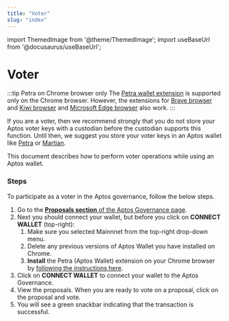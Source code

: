 ```yaml
---
title: "Voter"
slug: "index"
---
```


import ThemedImage from '@theme/ThemedImage';
import useBaseUrl from '@docusaurus/useBaseUrl';

# Voter 

:::tip Petra on Chrome browser only
The [Petra wallet extension](/docs/guides/install-petra-wallet.md) is supported only on the Chrome browser. However, the extensions for [Brave browser](https://brave.com/) and [Kiwi browser](https://kiwibrowser.com/) and [Microsoft Edge browser](https://www.microsoft.com/en-us/edge) also work.
:::

If you are a voter, then we recommend strongly that you do not store your Aptos voter keys with a custodian before the custodian supports this function. Until then, we suggest you store your voter keys in an Aptos wallet like [Petra](/docs/guides/install-petra-wallet.md) or [Martian](https://martianwallet.xyz/).

This document describes how to perform voter operations while using an Aptos wallet. 

### Steps

To participate as a voter in the Aptos governance, follow the below steps. 

1. Go to the [**Proposals section** of the Aptos Governance page](https://governance.aptosfoundation.org/).
2. Next you should connect your wallet, but before you click on **CONNECT WALLET** (top-right):
   1. Make sure you selected Mainnnet from the top-right drop-down menu.
   2. Delete any previous versions of Aptos Wallet you have installed on Chrome.
   3. **Install** the Petra (Aptos Wallet) extension on your Chrome browser by [following the instructions here](/guides/install-petra-wallet-extension).
3. Click on **CONNECT WALLET** to connect your wallet to the Aptos Governance. 
4. View the proposals. When you are ready to vote on a proposal, click on the proposal and vote.
5. You will see a green snackbar indicating that the transaction is successful.


